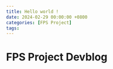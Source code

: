 ```yaml
---
title: Hello world !
date: 2024-02-29 00:00:00 +0800
categories: [FPS Project]
tags: 
---
```


# FPS Project Devblog
